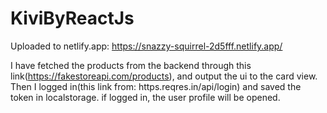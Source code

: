 # KiviByReactJs

Uploaded to netlify.app:  https://snazzy-squirrel-2d5fff.netlify.app/

I have fetched the products from the backend through this link(https://fakestoreapi.com/products), and output the ui to the card view.
Then I logged in(this link from: https.reqres.in/api/login) and saved the token in localstorage.
if logged in, the user profile will be opened.
